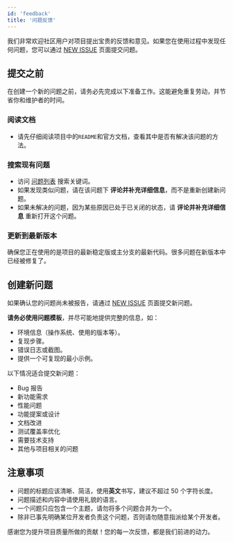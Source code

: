 ```yaml
---
id: 'feedback'
title: '问题反馈'
---
```


我们非常欢迎社区用户对项目提出宝贵的反馈和意见。如果您在使用过程中发现任何问题，您可以通过 [NEW ISSUE](https://github.com/apach/fesod/issues/new/choose) 页面提交问题。

## 提交之前

在创建一个新的问题之前，请务必先完成以下准备工作。这能避免重复劳动，并节省你和维护者的时间。

### 阅读文档

- 请先仔细阅读项目中的`README`和官方文档，查看其中是否有解决该问题的方法。

### 搜索现有问题

- 访问 [问题列表](https://github.com/apache/fesod/issues) 搜索关键词。
- 如果发现类似问题，请在该问题下 **评论并补充详细信息**，而不是重新创建新问题。
- 如果未解决的问题，因为某些原因已处于已关闭的状态，请 **评论并补充详细信息** 重新打开这个问题。

### 更新到最新版本

确保您正在使用的是项目的最新稳定版或主分支的最新代码。很多问题在新版本中已经被修复了。

## 创建新问题

如果确认您的问题尚未被报告，请通过 [NEW ISSUE](https://github.com/apache/fesod/issues/new/choose) 页面提交新问题。

**请务必使用问题模板**，并尽可能地提供完整的信息，如：

- 环境信息（操作系统、使用的版本等）。
- 复现步骤。
- 错误日志或截图。
- 提供一个可复现的最小示例。

以下情况适合提交新问题：

- Bug 报告
- 新功能需求
- 性能问题
- 功能提案或设计
- 文档改进
- 测试覆盖率优化
- 需要技术支持
- 其他与项目相关的问题

## 注意事项

- 问题的标题应该清晰、简洁，使用**英文**书写，建议不超过 50 个字符长度。
- 问题描述和内容中请使用礼貌的语言。
- 一个问题只应包含一个主题，请勿将多个问题合并为一个。
- 除非已事先明确某位开发者负责这个问题，否则请勿随意指派给某个开发者。

感谢您为提升项目质量所做的贡献！您的每一次反馈，都是我们前进的动力。
